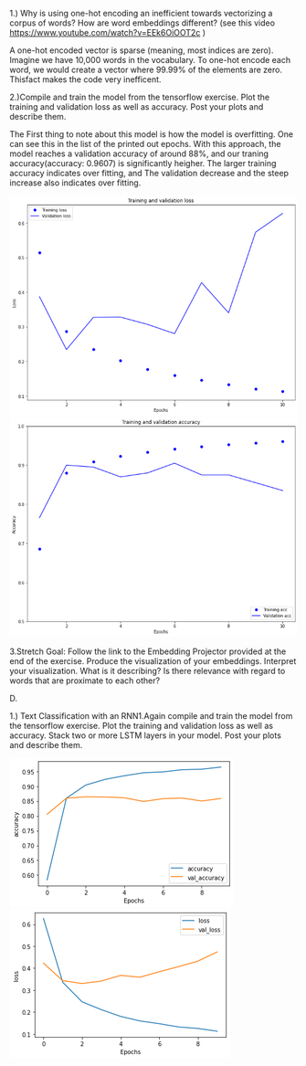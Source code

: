 1.) Why is using one-hot encoding an inefficient towards vectorizing a corpus of words?  How are word embeddings different? (see this video https://www.youtube.com/watch?v=EEk6OiOOT2c )

A one-hot encoded vector is sparse (meaning, most indices are zero). Imagine we have 10,000 words in the vocabulary. To one-hot encode each word, we would create a vector where 99.99% of the elements are zero. Thisfact makes the code very inefficent.   

2.)Compile and train the model from the tensorflow exercise.  Plot the training and validation loss as well as accuracy.  Post your plots and describe them.

The First thing to note about this model is how the model is overfitting. One can see this in the list of the printed out epochs. With this approach, the model reaches a validation accuracy of around 88%, and our traning accuracy(accuracy: 0.9607) is significantly heigher. The larger training accuracy  indicates over fitting, and The validation decrease and the steep increase also indicates over fitting.   

![July_28_20_Q2](https://github.com/Acejv21/Ace_Code/blob/master/Jul_28_20_Q2..png?raw=true)
![July_28_20_Q2_2](https://github.com/Acejv21/Ace_Code/blob/master/Jul_28_20_Q2_2.png?raw=true)



3.Stretch Goal:  Follow the link to the Embedding Projector provided at the end of the exercise.  Produce the visualization of your embeddings.  Interpret your visualization.  What is it describing?  Is there relevance with regard to words that are proximate to each other?

D.

1.) Text Classification with an RNN1.Again compile and train the model from the tensorflow exercise.  Plot the training and validation loss as well as accuracy.  Stack two or more LSTM layers in your model.  Post your plots and describe them.


![July_28_20_Q3_1](https://github.com/Acejv21/Ace_Code/blob/master/July_28_Q3_1.png?raw=true)
![July_28_20_Q3_2](https://github.com/Acejv21/Ace_Code/blob/master/July_28_Q3_2.png?raw=true)
